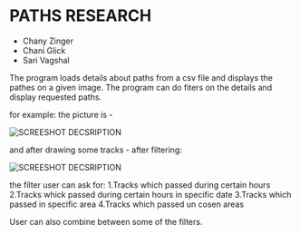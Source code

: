 # PATHS RESEARCH

* Chany Zinger
* Chani Glick
* Sari Vagshal

The program loads details about paths from a csv file and displays the pathes on a given image. 
The program can do fiters on the details and display requested paths.

for example:
the picture is - 

![SCREESHOT DECSRIPTION](https://github.com/Elevationacademy/xt-paths-research-ella-chani-z-chani-g-sari-v/blob/master/paths0.PNG)


and after drawing some tracks - after filtering:

![SCREESHOT DECSRIPTION](https://github.com/Elevationacademy/xt-paths-research-ella-chani-z-chani-g-sari-v/blob/master/paths.PNG)

the filter user can ask for:
  1.Tracks which passed during certain hours
  2.Tracks whick passed during certain hours in specific date
  3.Tracks which passed in specific area
  4.Tracks which passed un cosen areas
  
User can also combine between some of the filters.
